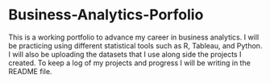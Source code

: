 # Business-Analytics-Porfolio
This is a working portfolio to advance my career in business analytics. I will be practicing using different statistical tools such as R, Tableau, and Python. I will also be uploading the datasets that I use along side the projects I created.  To keep a log of my projects and progress I will be writing in the README file.
